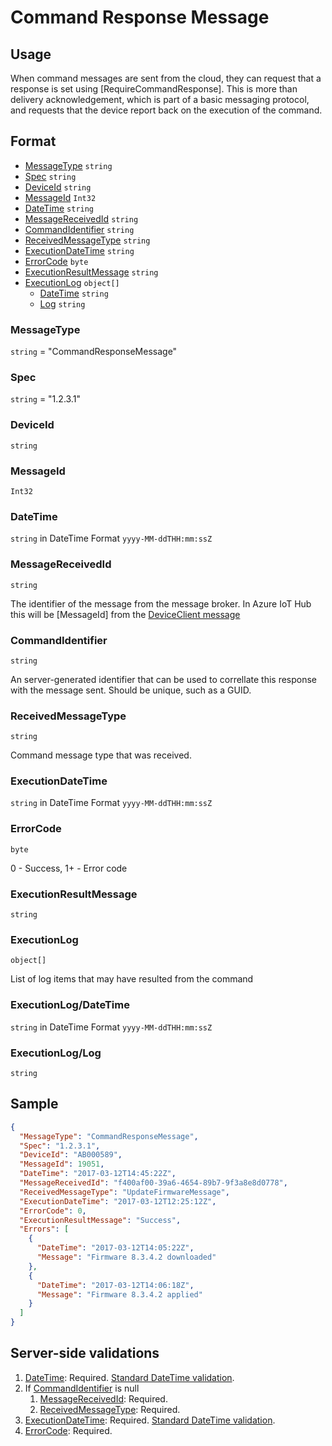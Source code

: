 # Command Response Message
## Usage
When command messages are sent from the cloud, they can request that a response is set using [RequireCommandResponse]. This is more than delivery acknowledgement, which is part of a basic messaging protocol, and requests that the device report back on the execution of the command.

## Format
* [MessageType](#messagetype) ```string```
* [Spec](#spec) ```string```
* [DeviceId](#deviceid) ```string```
* [MessageId](#messageid) ```Int32```
* [DateTime](#datetime) ```string```
* [MessageReceivedId](#messagereceivedid) ```string```
* [CommandIdentifier](#commandidentifier) ```string```
* [ReceivedMessageType](#receivedmessagetype) ```string```
* [ExecutionDateTime](#executiondatetime) ```string```
* [ErrorCode](#errorcode) ```byte```
* [ExecutionResultMessage](#executionresultmessage) ```string```
* [ExecutionLog](#executionlog) ```object[]```
    * [DateTime](#executionlogdatetime) ```string```
    * [Log](#executionloglog) ```string``` 

### MessageType
```string``` = "CommandResponseMessage"
### Spec
```string``` = "1.2.3.1"
### DeviceId
```string``` 
### MessageId
```Int32```
### DateTime
```string``` in DateTime Format ```yyyy-MM-ddTHH:mm:ssZ```
### MessageReceivedId
```string```

The identifier of the message from the message broker. In Azure IoT Hub this will be [MessageId] from the [DeviceClient message](https://docs.microsoft.com/en-us/dotnet/api/microsoft.azure.devices.client.message.messageid)
### CommandIdentifier
```string```

An server-generated identifier that can be used to correllate this response with the message sent. Should be unique, such as a GUID.

### ReceivedMessageType
```string```

Command message type that was received.

### ExecutionDateTime
```string``` in DateTime Format ```yyyy-MM-ddTHH:mm:ssZ```

### ErrorCode
```byte```

0 - Success, 1+ - Error code

### ExecutionResultMessage
```string```

### ExecutionLog
```object[]```

List of log items that may have resulted from the command

### ExecutionLog/DateTime
```string``` in DateTime Format ```yyyy-MM-ddTHH:mm:ssZ```

### ExecutionLog/Log
```string```

## Sample
```JSON
{
  "MessageType": "CommandResponseMessage",
  "Spec": "1.2.3.1",
  "DeviceId": "AB000589",
  "MessageId": 19051,
  "DateTime": "2017-03-12T14:45:22Z",
  "MessageReceivedId": "f400af00-39a6-4654-89b7-9f3a8e8d0778",
  "ReceivedMessageType": "UpdateFirmwareMessage",
  "ExecutionDateTime": "2017-03-12T12:25:12Z",
  "ErrorCode": 0,
  "ExecutionResultMessage": "Success",
  "Errors": [
    {
      "DateTime": "2017-03-12T14:05:22Z",
      "Message": "Firmware 8.3.4.2 downloaded"
    },
    {
      "DateTime": "2017-03-12T14:06:18Z",
      "Message": "Firmware 8.3.4.2 applied"
    }
  ]  
}
```

## Server-side validations
1.	[DateTime](#datetime): Required. [Standard DateTime validation](../00-UsageNotes/DateTime-Formatting.md#standardddateTimevalidation).
2.	If [CommandIdentifier](#commandidentifier) is null 
    1. [MessageReceivedId](#messagereceivedid): Required.
    2. [ReceivedMessageType](#receivedmessagetype): Required.
4.	[ExecutionDateTime](#executiondatetime): Required. [Standard DateTime validation](../00-UsageNotes/DateTime-Formatting.md#standardddateTimevalidation).
5.	[ErrorCode](#errorcode): Required.
